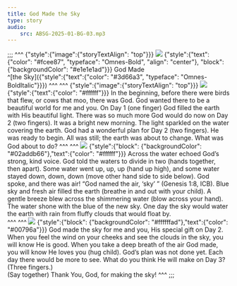 ```yaml
---
title: God Made the Sky
type: story
audio:
    src: ABSG-2025-01-BG-03.mp3
---
```


;;;
^^^
{"style":{"image":{"storyTextAlign": "top"}}}
![](03-00.png)
{"style":{"text":{"color": "#fcee87", "typeface": "Omnes-Bold", "align": "center"}, "block":{"backgroundColor": "#e1e1e1ad"}}}
God Made\
^[the Sky]({"style":{"text":{"color": "#3d66a3", "typeface": "Omnes-BoldItalic"}}})
^^^
^^^
{"style":{"image":{"storyTextAlign": "top"}}}
![](03-01.png)
{"style":{"text":{"color": "#ffffff"}}}
In the beginning, before there were birds that flew, or cows that moo, there was God. God wanted there to be a beautiful world for me and you. On Day 1 (one finger) God filled the earth with His beautiful light. There was so much more God would do now on Day 2 (two fingers). It was a bright new morning. The light sparkled on the water covering the earth. God had a wonderful plan for Day 2 (two fingers). He was ready to begin. All was still; the earth was about to change. What was God about to do? 
^^^
^^^
![](03-02.png)
{"style":{"block": {"backgroundColor": "#02addb66"},"text":{"color": "#ffffff"}}}
Across the water echoed God’s strong, kind voice. God told the waters to divide in two (hands together, then apart). Some water went up, up, up (hand up high), and some water stayed down, down, down (move other hand side to side below). God spoke, and there was air! “God named the air, ‘sky’ ” (Genesis 1:8, ICB). Blue sky and fresh air filled the earth (breathe in and out with your child). A gentle breeze blew across the shimmering water (blow across your hand). The water shone with the blue of the new sky. One day the sky would water the earth with rain from fluffy clouds that would float by.  
^^^
^^^
![](03-03.png)
{"style":{"block": {"backgroundColor": "#ffffffad"},"text":{"color": "#00796a"}}}
God made the sky for me and you, His special gift on Day 2. When you feel the wind on your cheeks and see the clouds in the sky, you will know He is good. When you take a deep breath of the air God made, you will know He loves you (hug child). God’s plan was not done yet.  Each day there would be more to see. What do you think He will make on Day 3? (Three fingers.)\
(Say together) Thank You, God, for making the sky!
^^^
;;;